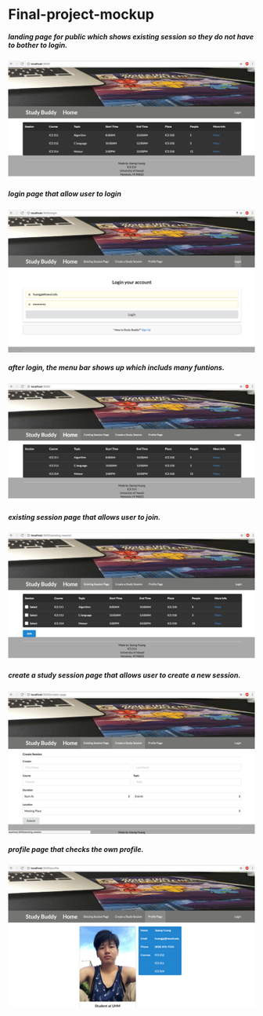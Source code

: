 # Final-project-mockup


##### landing page for public which shows existing session so they do not have to bother to login.

<img src="/doc/public-landing-page.png">



##### login page that allow user to login

<img src="/doc/login-page.png">



##### after login, the menu bar shows up which includs many funtions. 

<img src="/doc/user-landing-page.png">



##### existing session page that allows user to join. 

<img src="/doc/existing-session-page.png"> 



##### create a study session page that allows user to create a new session.

<img src="/doc/create-study-session.png"> 



##### profile page that checks the own profile.

<img src="/doc/profile-page.png"> 
